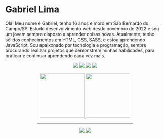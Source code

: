# Gabriel Lima
Olá! Meu nome é Gabriel, tenho 16 anos e moro em São Bernardo do Campo/SP. Estudo desenvolvimento web desde novembro de 2022 e sou um jovem sempre disposto a aprender coisas novas.
Atualmente, tenho sólidos conhecimentos em HTML, CSS, SASS, e estou aprendendo JavaScript. Sou apaixonado por tecnologia e programação, sempre procurando realizar projetos que demonstrem minhas habilidades, para praticar e continuar aprendendo cada vez mais. 

<p align=center>
  <img src="https://img.shields.io/badge/html5-%23E34F26.svg?style=for-the-badge&logo=html5&logoColor=white"/>
  <img src="https://img.shields.io/badge/css3-%231572B6.svg?style=for-the-badge&logo=css3&logoColor=white"/>
  <img src="https://img.shields.io/badge/Sass-CC6699?style=for-the-badge&logo=sass&logoColor=white" />
  <img src="https://img.shields.io/badge/javascript-%23323330.svg?style=for-the-badge&logo=javascript&logoColor=%23F7DF1E"/>
 </p>
<div align="center">
  <a href="https://github.com/GabrielLima5">
  <img height="140em" src="https://github-readme-stats.vercel.app/api?username=GabrielLima5&show_icons=true&theme=nord&include_all_commits=true&count_private=true"/>
  <img height="140em" src="https://github-readme-stats.vercel.app/api/top-langs/?username=GabrielLima5&layout=compact&langs_count=7&theme=nord"/>
</div>

 <div align="center"><hr width="60%"></div>

<div align="center">
  <a href="https://discord.com/users/470007425886322740" target="_blank"><img src="https://img.shields.io/badge/Discord-7289DA?style=for-the-badge&logo=discord&logoColor=white" target="_blank"></a> 
  <a href = "mailto:gabriellpbiel@hotmail.com"><img src="https://img.shields.io/badge/Microsoft_Outlook-0078D4?style=for-the-badge&logo=microsoft-outlook&logoColor=white"></a>
</div>

